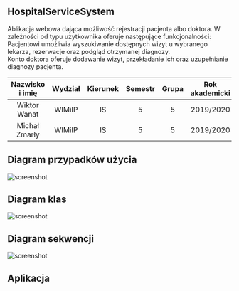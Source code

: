 ## HospitalServiceSystem
Ablikacja webowa dająca możliwość rejestracji pacjenta albo doktora. W zależności od typu użytkownika oferuje następujące funkcjonalności:<br />
Pacjentowi umożliwia wyszukiwanie dostępnych wizyt u wybranego lekarza, rezerwacje oraz podgląd otrzymanej diagnozy.<br />
Konto doktora oferuje dodawanie wizyt, przekładanie ich oraz uzupełnianie diagnozy pacjenta.

| Nazwisko i imię | Wydział | Kierunek | Semestr | Grupa | Rok akademicki |
| :-------------: | :-----: | :------: | :-----: | :---: | :------------: |
| Wiktor Wanat        | WIMiIP  | IS       |   5     | 5     | 2019/2020      |
| Michał Zmarły       | WIMiIP  | IS       |   5     | 5     | 2019/2020      |

## Diagram przypadków użycia 
![screenshot](/resources/useCase.jpg)

## Diagram klas
![screenshot](/resources/diagramKlas.jpg)


## Diagram sekwencji
![screenshot](/resources/diagramSekwencji.jpg)

## Aplikacja
